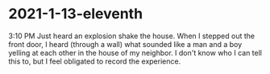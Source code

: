 # 2021-1-13-eleventh

3:10 PM
Just heard an explosion shake the house.  When I stepped out the front door, I heard (through a wall) what sounded like a man and a boy yelling at each other in the house of my neighbor.  I don't know who I can tell this to, but I feel obligated to record the experience.